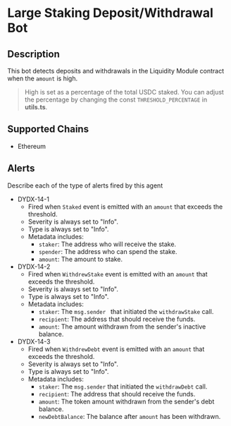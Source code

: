 # Large Staking Deposit/Withdrawal Bot

## Description

This bot detects deposits and withdrawals in the Liquidity Module contract when the `amount` is high.
> High is set as a percentage of the total USDC staked.
> You can adjust the percentage by changing the const `THRESHOLD_PERCENTAGE` in **utils.ts**. 

## Supported Chains

- Ethereum

## Alerts

Describe each of the type of alerts fired by this agent

- DYDX-14-1
  - Fired when `Staked` event is emitted with an `amount` that exceeds the threshold.
  - Severity is always set to "Info".
  - Type is always set to "Info".
  - Metadata includes:
    - `staker`: The address who will receive the stake.
    - `spender`: The address who can spend the stake.
    - `amount`: The amount to stake.
- DYDX-14-2
  - Fired when `WithdrewStake` event is emitted with an `amount` that exceeds the threshold.
  - Severity is always set to "Info".
  - Type is always set to "Info".
  - Metadata includes:
    - `staker`: The `msg.sender ` that initiated the `withdrawStake` call.
    - `recipient`: The address that should receive the funds.
    - `amount`: The amount withdrawn from the sender's inactive balance.
- DYDX-14-3
  - Fired when `WithdrewDebt` event is emitted with an `amount` that exceeds the threshold.
  - Severity is always set to "Info".
  - Type is always set to "Info".
  - Metadata includes:
    - `staker`: The `msg.sender` that initiated the `withdrawDebt` call.
    - `recipient`: The address that should receive the funds.
    - `amount`: The token amount withdrawn from the sender's debt balance.
    - `newDebtBalance`: The balance after `amount` has been withdrawn.